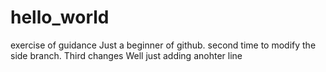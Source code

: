 # hello_world
exercise of guidance
Just a beginner of github.
second time to modify the side branch.
Third changes
Well just adding anohter line
